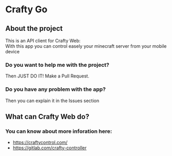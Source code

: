 # Crafty Go
## About the project
This is an API client for Crafty Web:  
With this app you can control easely your minecraft server from your mobile device
### Do you want to help me with the project?
Then JUST DO IT!
Make a Pull Request.
### Do you have any problem with the app?
Then you can explain it in the Issues section
## What can Crafty Web do?
### You can know about more inforation here:
- https://craftycontrol.com/
- https://gitlab.com/crafty-controller
